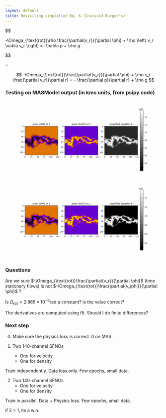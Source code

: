 ```yaml
---
layout: default
title: Revisiting simplified Eq. 6 (Inviscid Burger's)
---
```


$$

   -\Omega_{\text{rot}}\rho \frac{\partial{v_r}}{\partial \phi} + \rho \left( v_r \nabla v_r \right) = -\nabla p + \rho g 

$$

=

$$
-\Omega_{\text{rot}}\frac{\partial{v_r}}{\partial \phi} + \rho  v_r \frac{\partial v_r}{\partial r} = -  \frac{\partial p}{\partial r} + \rho g
$$

### Testing on MASModel output (in kms units, from psipy code)


<img src="resources/week_30/correct/loss_time_derivative_equals_phi_derivative_no_r_scaling_global.gif">


<img src="resources/week_30/correct/loss_time_derivative_equals_phi_derivative_no_r_scaling_per_slice.gif">



### Questions

Are we sure $-\Omega_{\text{rot}}\frac{\partial{v_r}}{\partial \phi}$ (time stationary flows) is not $-\Omega_{\text{rot}}\frac{\partial{v_\phi}}{\partial \phi}$ ?


Is $\Omega_{\text{rot}}=2.865\times10^{-6}\text{rad}$ a constant? is the value correct?


The derivatives are computed using fft. Should I do finite differences?



### Next step

0. Make sure the physics loss is correct. 0 on MAS.

1. Two 140-channel SFNOs
    - One for velocity
    - One for density

Train independently. Data loss only. Few epochs, small data.

2. Two 140-channel SFNOs
    - One for velocity
    - One for density

Train in parallel. Data + Physics loss. Few epochs, small data.

if 2 > 1, its a win.